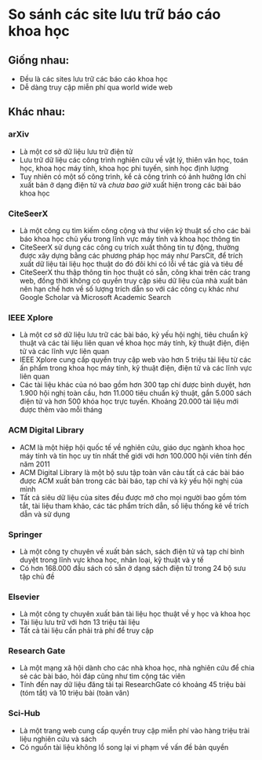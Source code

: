 # So sánh các site lưu trữ báo cáo khoa học
## Giống nhau:
- Đều là các sites lưu trữ các báo cáo khoa học
- Dễ dàng truy cập miễn phí qua world wide web
## Khác nhau:
### **arXiv** 
- Là một cơ sở dữ liệu lưu trữ điện tử
- Lưu trữ dữ liệu các công trình nghiên cứu về vật lý, thiên văn học, toán học, khoa học máy tính, khoa học phi tuyến, sinh học định lượng 
- Tuy nhiên có một số công trình, kể cả công trình có ảnh hưởng lớn chỉ xuất bản ở dạng điện tử và *chưa bao giờ* xuất hiện trong các bài báo khoa học
### **CiteSeerX**
- Là một công cụ tìm kiếm công cộng và thư viện kỹ thuật số cho các bài báo khoa học chủ yếu trong lĩnh vực máy tính và khoa học thông tin
- CiteSeerX sử dụng các công cụ trích xuất thông tin tự động, thường được xây dựng bằng các phương pháp học máy như ParsCit, để trích xuất dữ liệu tài liệu học thuật do đó đôi khi có lỗi về tác giả và tiêu đề
- CiteSeerX thu thập thông tin học thuật có sẵn, công khai trên các trang web, đồng thời không có quyền truy cập siêu dữ liệu của nhà xuất bản nên hạn chế hơn về số lượng trích dẫn so với các công cụ khác như Google Scholar và Microsoft Academic Search
### **IEEE Xplore**
- Là một cơ sở dữ liệu lưu trữ các bài báo, kỷ yếu hội nghị, tiêu chuẩn kỹ thuật và các tài liệu liên quan về khoa học máy tính, kỹ thuật điện, điện tử và các lĩnh vực liên quan
- IEEE Xplore cung cấp quyền truy cập web vào hơn 5 triệu tài liệu từ các ấn phẩm trong khoa học máy tính, kỹ thuật điện, điện tử và các lĩnh vực liên quan
- Các tài liệu khác của nó bao gồm hơn 300 tạp chí được bình duyệt, hơn 1.900 hội nghị toàn cầu, hơn 11.000 tiêu chuẩn kỹ thuật, gần 5.000 sách điện tử và hơn 500 khóa học trực tuyến. Khoảng 20.000 tài liệu mới được thêm vào mỗi tháng
### **ACM Digital Library**
- ACM là một hiệp hội quốc tế về nghiên cứu, giáo dục ngành khoa học máy tính và tin học uy tín nhất thế giới với hơn 100.000 hội viên tính đến năm 2011
- ACM Digital Library là một bộ sưu tập toàn văn cảu tất cả các bài báo được ACM xuất bản trong các bài báo, tạp chí và kỷ yếu hội nghị của mình
- Tất cả siêu dữ liệu của sites đều được mở cho mọi người bao gồm tóm tắt, tài liệu tham khảo, các tác phẩm trích dẫn, số liệu thống kê về trích dẫn và sử dụng
### **Springer**
- Là một công ty chuyên về xuất bản sách, sách điện tử và tạp chí bình duyệt trong lĩnh vực khoa học, nhân loại, kỹ thuật và y tế
- Có hơn 168.000 đầu sách có sẵn ở dạng sách điện tử trong 24 bộ sưu tập chủ đề
### **Elsevier**
- Là một công ty chuyên xuất bản tài liệu học thuật về y học và khoa học
- Tài liệu lưu trữ với hơn 13 triệu tài liệu
- Tất cả tài liệu cần phải trả phí để truy cập
### **Research Gate** 
- Là một mạng xã hội dành cho các nhà khoa học, nhà nghiên cứu để chia sẻ các bài báo, hỏi đáp cũng như tìm cộng tác viên
- Tính đến nay dữ liệu đăng tải tại ResearchGate có khoảng 45 triệu bài (tóm tắt) và 10 triệu bài (toàn văn)
### **Sci-Hub**
- Là một trang web cung cấp quyền truy cập miễn phí vào hàng triệu trài liệu nghiên cứu và sách
- Có nguồn tài liệu không lồ song lại vi phạm về vấn đề bản quyền

